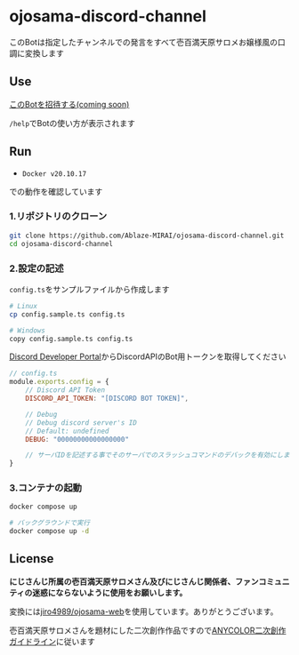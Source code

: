 # ojosama-discord-channel

このBotは指定したチャンネルでの発言をすべて壱百満天原サロメお嬢様風の口調に変換します

## Use

[このBotを招待する(coming soon)](https://dicord.gg/xxxx)

`/help`でBotの使い方が表示されます

## Run

- `Docker v20.10.17`

での動作を確認しています

### 1.リポジトリのクローン

```bash
git clone https://github.com/Ablaze-MIRAI/ojosama-discord-channel.git
cd ojosama-discord-channel
```

### 2.設定の記述

`config.ts`をサンプルファイルから作成します

```bash
# Linux
cp config.sample.ts config.ts

# Windows
copy config.sample.ts config.ts
```

[Discord Developer Portal](https://discord.com/developers/applications/)からDiscordAPIのBot用トークンを取得してください

```js
// config.ts
module.exports.config = {
    // Discord API Token
    DISCORD_API_TOKEN: "[DISCORD BOT TOKEN]",

    // Debug
    // Debug discord server's ID
    // Default: undefined
    DEBUG: "00000000000000000"

    // サーバIDを記述する事でそのサーバでのスラッシュコマンドのデバックを有効にします
}
```

### 3.コンテナの起動

```bash
docker compose up

# バックグラウンドで実行
docker compose up -d
```

## License

**にじさんじ所属の壱百満天原サロメさん及びにじさんじ関係者、ファンコミュニティの迷惑にならないように使用をお願いします。**

変換には[jiro4989/ojosama-web](https://github.com/jiro4989/ojosama-web)を使用しています。ありがとうございます。

壱百満天原サロメさんを題材にした二次創作作品ですので[ANYCOLOR二次創作ガイドライン](https://event.nijisanji.app/guidelines/)に従います
